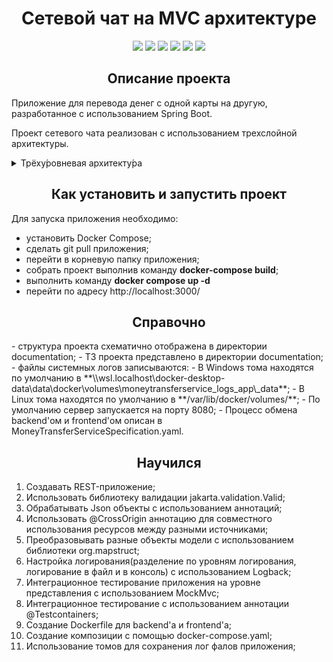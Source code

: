 <h1 align="center"><b> Сетевой чат на MVC архитектуре</b> </h1>

<p align="center">

<img src="https://img.shields.io/badge/made-Madmaxim22-blue">
<img src="https://img.shields.io/badge/JDK-18-blue">
<img src="https://img.shields.io/github/stars/Madmaxim22/MoneyTransferService?color=yellow">
<img src="https://img.shields.io/github/forks/Madmaxim22/MoneyTransferService?color=blue">
<img src="https://img.shields.io/github/watchers/Madmaxim22/MoneyTransferService?color=blue">
<img src="https://img.shields.io/github/downloads/Madmaxim22/MoneyTransferService/total?color=blue">
</p>

<h2 align="center"><b>Описание проекта</b></h2>

Приложение для перевода денег с одной карты на другую, разработанное с использованием Spring Boot. 

Проект сетевого чата реализован с использованием трехслойной архитектуры.
<details>
<summary> Трёху́ровневая архитекту́ра </summary>

``Трёху́ровневая архитекту́ра`` (трёхзве́нная архитекту́ра, англ. three-tier) — архитектурная модель программного комплекса,
предполагающая наличие в нём трёх типов компонентов (уровней, звеньев): клиентских приложений (с которыми работают
пользователи), серверов приложений (с которыми работают клиентские приложения) и серверов баз данных (с которыми работают
серверы приложений)

![Трёху́ровневая архитекту́ра](/src/main/resources/image/CSD_SCHEME.png)

Архитектура шаблона состоит из трех уровней:

- **Слой клиента**: это часть «распределенного приложения», которая отвечает за взаимодействие с пользователем. Этот слой 
    не должен содержать бизнес-логики и не должен хранить критически важные данные. Также он не должен взаимодействовать со 
    слоем базы данных напрямую, а только через слой бизнес-логики.

- **Слой бизнес-логики**: располагается на втором уровне, на нем сосредоточена бо́льшая часть бизнес-логики. Вне его остаются 
    только фрагменты, экспортируемые на клиента, а также элементы логики, погруженные в базу данных (хранимые процедуры и триггеры).

- **Слой данных**: обеспечивает хранение данных и выносится на отдельный уровень, реализуется, как правило, средствами
  систем управления базами данных (СУБД), подключение к этому компоненту обеспечивается только с уровня сервера приложений.


<h3 align="center">Преимущества</h3>

По сравнению с двухзвенной клиент-серверной архитектурой или файл-серверной архитектурой трёхуровневая архитектура обеспечивает, 
как правило, бо́льшую масштабируемость (за счёт горизонтальной масштабируемости сервера приложений и мультиплексирования соединений), 
бо́льшую конфигурируемость (за счёт изолированности уровней друг от друга). Реализация приложений, доступных из веб-браузера или из 
тонкого клиента, как правило, подразумевает развёртывание программного комплекса в трёхуровневой архитектуре. При этом обычно разработка 
трёхзвенных программных комплексов сложнее, чем для двухзвенных, также наличие дополнительного связующего программного обеспечения может 
налагать дополнительные издержки в администрировании таких комплексов.

</details>

<h2 align="center"><b>Как установить и запустить проект</b></h2>

Для запуска приложения необходимо:
- установить Docker Compose;
- сделать git pull приложения;
- перейти в корневую папку приложения;
- собрать проект выполнив команду **docker-compose build**;
- выполнить команду **docker compose up -d**
- перейти по адресу http://localhost:3000/

<h2 align="center"><b>Справочно</b></h2>
- структура проекта схематично отображена в директории documentation;  
- ТЗ проекта представлено в директории documentation;  
- файлы системных логов записываются:   
  - В Windows тома находятся по умолчанию в **\\wsl.localhost\docker-desktop-data\data\docker\volumes\moneytransferservice_logs_app\_data**;  
  - В Linux тома находятся по умолчанию в **/var/lib/docker/volumes/**;  
- По умолчанию сервер запускается на порту 8080;  
- Процесс обмена backend'ом и frontend'ом описан в MoneyTransferServiceSpecification.yaml.   
 

<h2 align="center"><b> Научился </b></h2>

1. Создавать REST-приложение;
2. Использовать библиотеку валидации jakarta.validation.Valid;
3. Обрабатывать Json объекты с использованием аннотаций;
4. Использовать @CrossOrigin аннотацию для совместного использования ресурсов между разными источниками;
5. Преобразовывать разные объекты модели с использованием библиотеки org.mapstruct;
6. Настройка логирования(разделение по уровням логирования, логирование в файл и в консоль) с использованием Logback;
7. Интеграционное тестирование приложения на уровне представления с использованием MockMvc;
8. Интеграционное тестирование с использованием аннотации @Testcontainers;
9. Создание Dockerfile для backend'а и frontend'а;
10. Создание композиции с помощью docker-compose.yaml;
11. Использование томов для сохранения лог фалов приложения;
